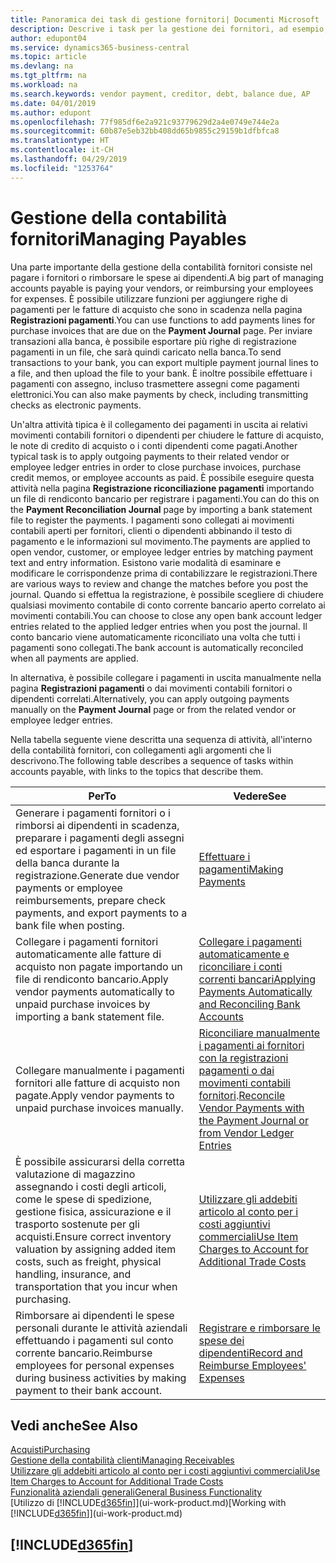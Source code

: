 ```yaml
---
title: Panoramica dei task di gestione fornitori| Documenti Microsoft
description: Descrive i task per la gestione dei fornitori, ad esempio, pagare i creditori o collegare i pagamenti in uscita ai movimenti contabili per chiudere fatture o note di credito.
author: edupont04
ms.service: dynamics365-business-central
ms.topic: article
ms.devlang: na
ms.tgt_pltfrm: na
ms.workload: na
ms.search.keywords: vendor payment, creditor, debt, balance due, AP
ms.date: 04/01/2019
ms.author: edupont
ms.openlocfilehash: 77f985df6e2a921c93779629d2a4e0749e744e2a
ms.sourcegitcommit: 60b87e5eb32bb408dd65b9855c29159b1dfbfca8
ms.translationtype: HT
ms.contentlocale: it-CH
ms.lasthandoff: 04/29/2019
ms.locfileid: "1253764"
---
```

# <a name="managing-payables"></a><span data-ttu-id="97eb4-103">Gestione della contabilità fornitori</span><span class="sxs-lookup"><span data-stu-id="97eb4-103">Managing Payables</span></span>

<span data-ttu-id="97eb4-104">Una parte importante della gestione della contabilità fornitori consiste nel pagare i fornitori o rimborsare le spese ai dipendenti.</span><span class="sxs-lookup"><span data-stu-id="97eb4-104">A big part of managing accounts payable is paying your vendors, or reimbursing your employees for expenses.</span></span> <span data-ttu-id="97eb4-105">È possibile utilizzare funzioni per aggiungere righe di pagamenti per le fatture di acquisto che sono in scadenza nella pagina **Registrazioni pagamenti**.</span><span class="sxs-lookup"><span data-stu-id="97eb4-105">You can use functions to add payments lines for purchase invoices that are due on the **Payment Journal** page.</span></span> <span data-ttu-id="97eb4-106">Per inviare transazioni alla banca, è possibile esportare più righe di registrazione pagamenti in un file, che sarà quindi caricato nella banca.</span><span class="sxs-lookup"><span data-stu-id="97eb4-106">To send transactions to your bank, you can export multiple payment journal lines to a file, and then upload the file to your bank.</span></span> <span data-ttu-id="97eb4-107">È inoltre possibile effettuare i pagamenti con assegno, incluso trasmettere assegni come pagamenti elettronici.</span><span class="sxs-lookup"><span data-stu-id="97eb4-107">You can also make payments by check, including transmitting checks as electronic payments.</span></span>

<span data-ttu-id="97eb4-108">Un'altra attività tipica è il collegamento dei pagamenti in uscita ai relativi movimenti contabili fornitori o dipendenti per chiudere le fatture di acquisto, le note di credito di acquisto o i conti dipendenti come pagati.</span><span class="sxs-lookup"><span data-stu-id="97eb4-108">Another typical task is to apply outgoing payments to their related vendor or employee ledger entries in order to close purchase invoices, purchase credit memos, or employee accounts as paid.</span></span> <span data-ttu-id="97eb4-109">È possibile eseguire questa attività nella pagina **Registrazione riconciliazione pagamenti** importando un file di rendiconto bancario per registrare i pagamenti.</span><span class="sxs-lookup"><span data-stu-id="97eb4-109">You can do this on the **Payment Reconciliation Journal** page by importing a bank statement file to register the payments.</span></span> <span data-ttu-id="97eb4-110">I pagamenti sono collegati ai movimenti contabili aperti per fornitori, clienti o dipendenti abbinando il testo di pagamento e le informazioni sul movimento.</span><span class="sxs-lookup"><span data-stu-id="97eb4-110">The payments are applied to open vendor, customer, or employee ledger entries by matching payment text and entry information.</span></span> <span data-ttu-id="97eb4-111">Esistono varie modalità di esaminare e modificare le corrispondenze prima di contabilizzare le registrazioni.</span><span class="sxs-lookup"><span data-stu-id="97eb4-111">There are various ways to review and change the matches before you post the journal.</span></span> <span data-ttu-id="97eb4-112">Quando si effettua la registrazione, è possibile scegliere di chiudere qualsiasi movimento contabile di conto corrente bancario aperto correlato ai movimenti contabili.</span><span class="sxs-lookup"><span data-stu-id="97eb4-112">You can choose to close any open bank account ledger entries related to the applied ledger entries when you post the journal.</span></span> <span data-ttu-id="97eb4-113">Il conto bancario viene automaticamente riconciliato una volta che tutti i pagamenti sono collegati.</span><span class="sxs-lookup"><span data-stu-id="97eb4-113">The bank account is automatically reconciled when all payments are applied.</span></span>

<span data-ttu-id="97eb4-114">In alternativa, è possibile collegare i pagamenti in uscita manualmente nella pagina **Registrazioni pagamenti** o dai movimenti contabili fornitori o dipendenti correlati.</span><span class="sxs-lookup"><span data-stu-id="97eb4-114">Alternatively, you can apply outgoing payments manually on the **Payment Journal** page or from the related vendor or employee ledger entries.</span></span>

<span data-ttu-id="97eb4-115">Nella tabella seguente viene descritta una sequenza di attività, all'interno della contabilità fornitori, con collegamenti agli argomenti che li descrivono.</span><span class="sxs-lookup"><span data-stu-id="97eb4-115">The following table describes a sequence of tasks within accounts payable, with links to the topics that describe them.</span></span>

| <span data-ttu-id="97eb4-116">Per</span><span class="sxs-lookup"><span data-stu-id="97eb4-116">To</span></span> | <span data-ttu-id="97eb4-117">Vedere</span><span class="sxs-lookup"><span data-stu-id="97eb4-117">See</span></span> |
| --- | --- |
| <span data-ttu-id="97eb4-118">Generare i pagamenti fornitori o i rimborsi ai dipendenti in scadenza, preparare i pagamenti degli assegni ed esportare i pagamenti in un file della banca durante la registrazione.</span><span class="sxs-lookup"><span data-stu-id="97eb4-118">Generate due vendor payments or employee reimbursements, prepare check payments, and export payments to a bank file when posting.</span></span> |[<span data-ttu-id="97eb4-119">Effettuare i pagamenti</span><span class="sxs-lookup"><span data-stu-id="97eb4-119">Making Payments</span></span>](payables-make-payments.md) |
| <span data-ttu-id="97eb4-120">Collegare i pagamenti fornitori automaticamente alle fatture di acquisto non pagate importando un file di rendiconto bancario.</span><span class="sxs-lookup"><span data-stu-id="97eb4-120">Apply vendor payments automatically to unpaid purchase invoices by importing a bank statement file.</span></span> |[<span data-ttu-id="97eb4-121">Collegare i pagamenti automaticamente e riconciliare i conti correnti bancari</span><span class="sxs-lookup"><span data-stu-id="97eb4-121">Applying Payments Automatically and Reconciling Bank Accounts</span></span>](receivables-apply-payments-auto-reconcile-bank-accounts.md) |
| <span data-ttu-id="97eb4-122">Collegare manualmente i pagamenti fornitori alle fatture di acquisto non pagate.</span><span class="sxs-lookup"><span data-stu-id="97eb4-122">Apply vendor payments to unpaid purchase invoices manually.</span></span> |<span data-ttu-id="97eb4-123">[Riconciliare manualmente i pagamenti ai fornitori con la registrazioni pagamenti o dai movimenti contabili fornitori](payables-how-apply-purchase-transactions-manually.md).</span><span class="sxs-lookup"><span data-stu-id="97eb4-123">[Reconcile Vendor Payments with the Payment Journal or from Vendor Ledger Entries](payables-how-apply-purchase-transactions-manually.md)</span></span> |
|<span data-ttu-id="97eb4-124">È possibile assicurarsi della corretta valutazione di magazzino assegnando i costi degli articoli, come le spese di spedizione, gestione fisica, assicurazione e il trasporto sostenute per gli acquisti.</span><span class="sxs-lookup"><span data-stu-id="97eb4-124">Ensure correct inventory valuation by assigning added item costs, such as freight, physical handling, insurance, and transportation that you incur when purchasing.</span></span>|[<span data-ttu-id="97eb4-125">Utilizzare gli addebiti articolo al conto per i costi aggiuntivi commerciali</span><span class="sxs-lookup"><span data-stu-id="97eb4-125">Use Item Charges to Account for Additional Trade Costs</span></span>](payables-how-assign-item-charges.md)|
|<span data-ttu-id="97eb4-126">Rimborsare ai dipendenti le spese personali durante le attività aziendali effettuando i pagamenti sul conto corrente bancario.</span><span class="sxs-lookup"><span data-stu-id="97eb4-126">Reimburse employees for personal expenses during business activities by making payment to their bank account.</span></span>|[<span data-ttu-id="97eb4-127">Registrare e rimborsare le spese dei dipendenti</span><span class="sxs-lookup"><span data-stu-id="97eb4-127">Record and Reimburse Employees' Expenses</span></span>](finance-how-record-reimburse-employee-expenses.md)|

## <a name="see-also"></a><span data-ttu-id="97eb4-128">Vedi anche</span><span class="sxs-lookup"><span data-stu-id="97eb4-128">See Also</span></span>
[<span data-ttu-id="97eb4-129">Acquisti</span><span class="sxs-lookup"><span data-stu-id="97eb4-129">Purchasing</span></span>](purchasing-manage-purchasing.md)  
[<span data-ttu-id="97eb4-130">Gestione della contabilità clienti</span><span class="sxs-lookup"><span data-stu-id="97eb4-130">Managing Receivables</span></span>](receivables-manage-receivables.md)  
[<span data-ttu-id="97eb4-131">Utilizzare gli addebiti articolo al conto per i costi aggiuntivi commerciali</span><span class="sxs-lookup"><span data-stu-id="97eb4-131">Use Item Charges to Account for Additional Trade Costs</span></span>](payables-how-assign-item-charges.md)  
[<span data-ttu-id="97eb4-132">Funzionalità aziendali generali</span><span class="sxs-lookup"><span data-stu-id="97eb4-132">General Business Functionality</span></span>](ui-across-business-areas.md)  
<span data-ttu-id="97eb4-133">[Utilizzo di [!INCLUDE[d365fin](includes/d365fin_md.md)]](ui-work-product.md)</span><span class="sxs-lookup"><span data-stu-id="97eb4-133">[Working with [!INCLUDE[d365fin](includes/d365fin_md.md)]](ui-work-product.md)</span></span>

## [!INCLUDE[d365fin](includes/free_trial_md.md)]  
